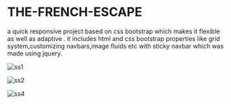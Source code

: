 # THE-FRENCH-ESCAPE
a quick responsive project based on css bootstrap which makes it flexible as well as adaptive . 
it includes html and css bootstrap properties like grid system,customizing navbars,image fluids etc with sticky navbar which was made using jquery.

![ss1](https://user-images.githubusercontent.com/74757115/126282059-b98f24d1-8527-44e2-994a-e52315301d66.png)

![ss2](https://user-images.githubusercontent.com/74757115/126282110-f65fd541-0d34-4df7-9cc3-24289adaa49e.png)

![ss4](https://user-images.githubusercontent.com/74757115/126282127-84232085-0bce-41d5-ac95-817dc2546933.png)




 
